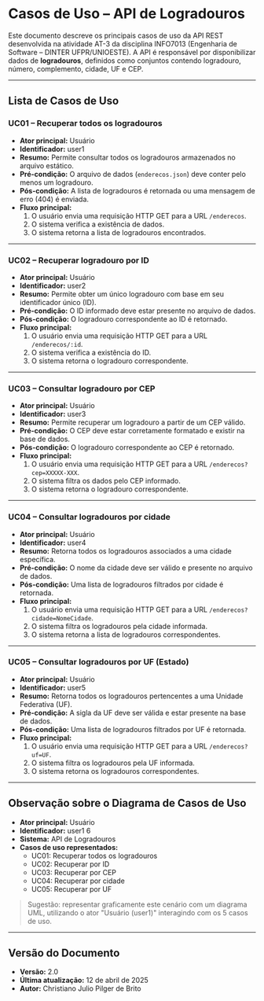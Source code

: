# Casos de Uso – API de Logradouros

Este documento descreve os principais casos de uso da API REST desenvolvida na atividade AT-3 da disciplina INFO7013 (Engenharia de Software – DINTER UFPR/UNIOESTE). A API é responsável por disponibilizar dados de **logradouros**, definidos como conjuntos contendo logradouro, número, complemento, cidade, UF e CEP.

---

## Lista de Casos de Uso

### UC01 – Recuperar todos os logradouros

- **Ator principal:** Usuário  
- **Identificador:** user1
- **Resumo:** Permite consultar todos os logradouros armazenados no arquivo estático.
- **Pré-condição:** O arquivo de dados (`enderecos.json`) deve conter pelo menos um logradouro.
- **Pós-condição:** A lista de logradouros é retornada ou uma mensagem de erro (404) é enviada.
- **Fluxo principal:**
  1. O usuário envia uma requisição HTTP GET para a URL `/enderecos`.
  2. O sistema verifica a existência de dados.
  3. O sistema retorna a lista de logradouros encontrados.

---

### UC02 – Recuperar logradouro por ID

- **Ator principal:** Usuário  
- **Identificador:** user2
- **Resumo:** Permite obter um único logradouro com base em seu identificador único (ID).
- **Pré-condição:** O ID informado deve estar presente no arquivo de dados.
- **Pós-condição:** O logradouro correspondente ao ID é retornado.
- **Fluxo principal:**
  1. O usuário envia uma requisição HTTP GET para a URL `/enderecos/:id`.
  2. O sistema verifica a existência do ID.
  3. O sistema retorna o logradouro correspondente.

---

### UC03 – Consultar logradouro por CEP

- **Ator principal:** Usuário  
- **Identificador:** user3
- **Resumo:** Permite recuperar um logradouro a partir de um CEP válido.
- **Pré-condição:** O CEP deve estar corretamente formatado e existir na base de dados.
- **Pós-condição:** O logradouro correspondente ao CEP é retornado.
- **Fluxo principal:**
  1. O usuário envia uma requisição HTTP GET para a URL `/enderecos?cep=XXXXX-XXX`.
  2. O sistema filtra os dados pelo CEP informado.
  3. O sistema retorna o logradouro correspondente.

---

### UC04 – Consultar logradouros por cidade

- **Ator principal:** Usuário  
- **Identificador:** user4
- **Resumo:** Retorna todos os logradouros associados a uma cidade específica.
- **Pré-condição:** O nome da cidade deve ser válido e presente no arquivo de dados.
- **Pós-condição:** Uma lista de logradouros filtrados por cidade é retornada.
- **Fluxo principal:**
  1. O usuário envia uma requisição HTTP GET para a URL `/enderecos?cidade=NomeCidade`.
  2. O sistema filtra os logradouros pela cidade informada.
  3. O sistema retorna a lista de logradouros correspondentes.

---

### UC05 – Consultar logradouros por UF (Estado)

- **Ator principal:** Usuário  
- **Identificador:** user5
- **Resumo:** Retorna todos os logradouros pertencentes a uma Unidade Federativa (UF).
- **Pré-condição:** A sigla da UF deve ser válida e estar presente na base de dados.
- **Pós-condição:** Uma lista de logradouros filtrados por UF é retornada.
- **Fluxo principal:**
  1. O usuário envia uma requisição HTTP GET para a URL `/enderecos?uf=UF`.
  2. O sistema filtra os logradouros pela UF informada.
  3. O sistema retorna os logradouros correspondentes.

---

## Observação sobre o Diagrama de Casos de Uso

- **Ator principal:** Usuário  
- **Identificador:** user1 6
- **Sistema:** API de Logradouros  
- **Casos de uso representados:**  
  - UC01: Recuperar todos os logradouros  
  - UC02: Recuperar por ID  
  - UC03: Recuperar por CEP  
  - UC04: Recuperar por cidade  
  - UC05: Recuperar por UF

> Sugestão: representar graficamente este cenário com um diagrama UML, utilizando o ator "Usuário (user1)" interagindo com os 5 casos de uso.

---

## Versão do Documento

- **Versão:** 2.0  
- **Última atualização:** 12 de abril de 2025  
- **Autor:** Christiano Julio Pilger de Brito
